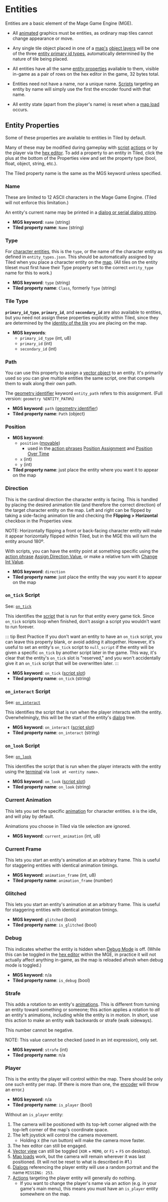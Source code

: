 # Entities

Entities are a basic element of the Mage Game Engine (MGE).

- All [animated](animations) graphics must be entities, as ordinary map tiles cannot change appearance or move.
- Any single tile object placed in one of a [map's](maps) [object layers](maps#object-layers) will be one of the three [entity primary id types](entity_types), automatically determined by the nature of tile being placed.
- All entities have all the same [entity properties](#entity-properties) available to them, visible in-game as a pair of rows on the hex editor in the game, 32 bytes total.

- Entities need not have a name, nor a unique name. [Scripts](scripts) targeting an entity by name will simply use the first the encoder found with that name.
- All entity state (apart from the player's name) is reset when a [map load](maps#map-loads) occurs.

## Entity Properties

Some of these properties are available to entities in Tiled by default.

Many of these may be modified during gameplay with [script](scripts) [actions](actions) or by the player via the [hex editor](hex_editor). To add a property to an entity in Tiled, click the plus at the bottom of the Properties view and set the property type (bool, float, object, string, etc.).

The Tiled property name is the same as the MGS keyword unless specified.

### Name

These are limited to 12 ASCII characters in the Mage Game Engine. (Tiled will not enforce this limitation.)

An entity's current name may be printed in a [dialog or serial dialog string](dialog_and_serial_dialog_strings#print-entity-name).

- **MGS keyword**: `name` (string)
- **Tiled property name**: `Name` (string)

### Type

For [character entities](entity_types#character-entity), this is the `type`, or the name of the character entity as defined in `entity_types.json`. This should be automatically assigned by Tiled when you place a character entity on the [map](maps). (All tiles on the entity tileset must first have their Type property set to the correct `entity_type` name for this to work.)

- **MGS keyword**: `type` (string)
- **Tiled property name**: `Class`, formerly `Type` (string)

### Tile Type

**`primary_id_type`**, **`primary_id`**, and **`secondary_id`** are also available to entities, but you need not assign these properties explicitly within Tiled, since they are determined by the [identity of the tile](entity_types) you are placing on the map.

- **MGS keywords**:
	- `primary_id_type` (int, u8)
	- `primary_id` (int)
	- `secondary_id` (int)

### Path

You can use this property to assign a [vector object](vector_objects) to an entity. It's primarily used so you can give multiple entities the same script, one that compels them to walk along their own path.

The [geometry identifier](identifiers#geometry-identifier) keyword `entity_path` refers to this assignment. (Full version: `geometry %ENTITY_PATH%`)

- **MGS keyword**: `path` ([geometry identifier](identifiers#geometry-identifier))
- **Tiled property name**: `Path` (object)

### Position

- **MGS keyword**:
	- `position` ([movable](actions#movable-assignment))
		- used in the [action phrases](actions) [Position Assignment](actions#position-assignment) and [Position Over Time](actions#position-over-time)
	- `x` (int)
	- `y` (int)
- **Tiled property name**: just place the entity where you want it to appear on the map

### Direction

This is the cardinal direction the character entity is facing. This is handled by placing the desired animation tile (and therefore the correct direction) of the target character entity on the map. Left and right can be flipped by taking a side-facing animation tile and checking the **Flipping > Horizontal** checkbox in the Properties view.

NOTE: Horizontally flipping a front or back-facing character entity will make it appear horizontally flipped within Tiled, but in the MGE this will turn the entity around 180º.

With scripts, you can have the entity point at something specific using the [action phrase](actions) [Assign Direction Value](actions#assign-direction-value), or make a relative turn with [Change Int Value](actions#change-int-value).

- **MGS keyword**: `direction`
- **Tiled property name**: just place the entity the way you want it to appear on the map

### `on_tick` Script

See: [`on_tick`](scripts#on_tick)

This identifies the [script](scripts) that is run for that entity every game tick. Since `on_tick` scripts loop when finished, don't assign a script you wouldn't want to run forever.

::: tip Best Practice
If you don't want an entity to have an `on_tick` script, you can leave this property blank, or avoid adding it altogether. However, it's useful to set an entity's `on_tick` script to `null_script` if the entity will be given a specific `on_tick` by another script later in the game. This way, it's clear that the entity's `on_tick` slot is "reserved," and you won't accidentally give it an `on_tick` script that will be overwritten later.
:::

- **MGS keyword**: `on_tick` ([script slot](scripts#script-slots))
- **Tiled property name**: `on_tick` (string)

### `on_interact` Script

See: [`on_interact`](scripts#on_interact)

This identifies the script that is run when the player interacts with the entity. Overwhelmingly, this will be the start of the entity's [dialog](dialogs) tree.

- **MGS keyword**: `on_interact` ([script slot](scripts))
- **Tiled property name**: `on_interact` (string)

### `on_look` Script

See: [`on_look`](scripts#on_look)

This identifies the script that is run when the player interacts with the entity using the [terminal](terminal) via `look at <entity name>`.

- **MGS keyword**: `on_look` ([script slot](scripts))
- **Tiled property name**: `on_look` (string)

### Current Animation

This lets you set the specific [animation](animations) for character entities. `0` is the idle, and will play by default.

Animations you choose in Tiled via tile selection are ignored.

- **MGS keyword**: `current_animation` (int, u8)

### Current Frame

This lets you start an entity's animation at an arbitrary frame. This is useful for staggering entities with identical animation timings.

- **MGS keyword**: `animation_frame` (int, u8)
- **Tiled property name**: `animation_frame` (number)

### Glitched

This lets you start an entity's animation at an arbitrary frame. This is useful for staggering entities with identical animation timings.

- **MGS keyword**: `glitched` (bool)
- **Tiled property name**: `is_glitched` (bool)

### Debug

This indicates whether the entity is hidden when [Debug Mode](debug_tools#debug-mode) is off. (While this can be toggled in the [hex editor](hex_editor) within the MGE, in practice it will not actually affect anything in-game, as the map is reloaded afresh when debug mode is toggled.)

- **MGS keyword**: n/a
- **Tiled property name**: `is_debug` (bool)

### Strafe

This adds a rotation to an entity's [animations](animations). This is different from turning an entity toward something or someone; this action applies a rotation to *all* an entity's animations, including while the entity is in motion. In short, use this action to make an entity walk backwards or strafe (walk sideways).

This number cannot be negative.

NOTE: This value cannot be checked (used in an int expression), only set.

- **MGS keyword**: `strafe` (int)
- **Tiled property name**: n/a

### Player

This is the entity the player will control within the map. There should be only one such entity per map. (If there is more than one, the [encoder](encoder) will throw an error.)

- **MGS keyword**: n/a
- **Tiled property name**: `is_player` (bool)

Without an `is_player` entity:

1. The camera will be positioned with its top-left corner aligned with the top-left corner of the map's coordinate space.
2. The left joystick will control the camera movement.
	- Holding `X` (the run button) will make the camera move faster.
3. The hex editor can still be engaged.
4. [Vector view](debug_tools#vector-view) can still be toggled (`XOR` + `MEM0`, or `F1` + `F5` on desktop).
5. [Map loads](maps#map-loads) work, but the camera will remain wherever it was last positioned. (It will not be reset to what is described in #1.)
6. [Dialogs](dialogs) referencing the player entity will use a random portrait and the name `MISSING: 253`.
7. [Actions](actions) targeting the player entity will generally do nothing.
	- If you want to change the player's name via an action (e.g. in your game's main menu), this means you must have an `is_player` entity somewhere on the map.

